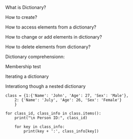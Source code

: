 What is Dictionary?

How to create?

How to access elements from a dictionary?

How to change or add elements in dictionary?

How to delete elements from dictionary?

Dictionary comprehensionn:

Membership test

Iterating a dictionary

Interationg though a nested dictionary

	class = {1:{'Name': 'John', 'Age': 27, 'Sex': 'Male'},
		2: {'Name': 'July', 'Age': 26, 'Sex': 'Female'}
		}

	for class_id, class_info in class.items():
		print("\n Person ID:", class_id)

		for key in class_info:
		    print(key + ':', class_info[key])		
